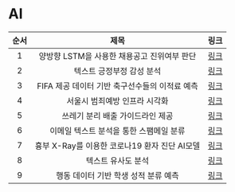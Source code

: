 # AI

| 순서 | 제목 | 링크
| :--: | :--: | :--: |
| 1 | 양방향 LSTM을 사용한 채용공고 진위여부 판단 | [링크](https://github.com/2UJ1N/AI/tree/main/01_%EC%96%91%EB%B0%A9%ED%96%A5%20LSTM%EC%9D%84%20%EC%82%AC%EC%9A%A9%ED%95%9C%20%EC%B1%84%EC%9A%A9%EA%B3%B5%EA%B3%A0%20%EC%A7%84%EC%9C%84%EC%97%AC%EB%B6%80%20%ED%8C%90%EB%8B%A8)
| 2 | 텍스트 긍정부정 감성 분석 | [링크](https://github.com/2UJ1N/AI/tree/main/02_%ED%85%8D%EC%8A%A4%ED%8A%B8%20%EA%B8%8D%EC%A0%95%EB%B6%80%EC%A0%95%20%EA%B0%90%EC%84%B1%EB%B6%84%EC%84%9D)
| 3 | FIFA 제공 데이터 기반 축구선수들의 이적료 예측 | [링크](https://github.com/2UJ1N/AI/tree/main/03_FIFA%20%EB%8D%B0%EC%9D%B4%ED%84%B0%EB%A5%BC%20%EB%B0%94%ED%83%95%EC%9C%BC%EB%A1%9C%20%EC%B6%95%EA%B5%AC%EC%84%A0%EC%88%98%20%EC%9D%B4%EC%A0%81%EB%A3%8C%20%EC%98%88%EC%B8%A1)
| 4 | 서울시 범죄예방 인프라 시각화 | [링크](https://github.com/2UJ1N/AI/tree/main/04_%EC%84%9C%EC%9A%B8%EC%8B%9C%20%EB%B2%94%EC%A3%84%EC%98%88%EB%B0%A9%20%EC%9D%B8%ED%94%84%EB%9D%BC%20%EC%8B%9C%EA%B0%81%ED%99%94)
| 5 | 쓰레기 분리 배출 가이드라인 제공 | [링크](https://github.com/2UJ1N/AI/tree/main/05_%EC%93%B0%EB%A0%88%EA%B8%B0%20%EB%B6%84%EB%A6%AC%20%EB%B0%B0%EC%B6%9C%20%EA%B0%80%EC%9D%B4%EB%93%9C%EB%9D%BC%EC%9D%B8%20%EC%A0%9C%EA%B3%B5)
| 6 | 이메일 텍스트 분석을 통한 스팸메일 분류 | [링크](https://github.com/2UJ1N/AI/tree/main/06_%EC%8A%A4%ED%8C%B8%EB%A9%94%EC%9D%BC%20%EB%B6%84%EB%A5%98)
| 7 | 흉부 X-Ray를 이용한 코로나19 환자 진단 AI모델 | [링크](https://github.com/2UJ1N/AI/tree/main/07_%ED%9D%89%EB%B6%80%20X-Ray%EB%A5%BC%20%EC%9D%B4%EC%9A%A9%ED%95%9C%20%EC%BD%94%EB%A1%9C%EB%82%9819%20%ED%99%98%EC%9E%90%20%EC%A7%84%EB%8B%A8%20AI%EB%AA%A8%EB%8D%B8)
| 8 | 텍스트 유사도 분석 | [링크](https://github.com/2UJ1N/AI/tree/main/08_%ED%85%8D%EC%8A%A4%ED%8A%B8%20%EC%9C%A0%EC%82%AC%EB%8F%84%20%EB%B6%84%EC%84%9D)
| 9 | 행동 데이터 기반 학생 성적 분류 예측 | [링크](https://github.com/2UJ1N/AI/tree/main/09_%ED%96%89%EB%8F%99%20%EB%8D%B0%EC%9D%B4%ED%84%B0%20%EA%B8%B0%EB%B0%98%20%ED%95%99%EC%83%9D%20%EC%84%B1%EC%A0%81%20%EB%B6%84%EB%A5%98%20%EC%98%88%EC%B8%A1)
